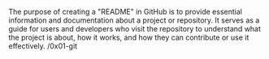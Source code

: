 
The purpose of creating a "README" in GitHub is to provide essential information and documentation about a project or repository. It serves as a guide for users and developers who visit the repository to understand what the project is about, how it works, and how they can contribute or use it effectively. /0x01-git
